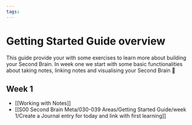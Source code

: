 ```yaml
---
tags: 
---
```

# Getting Started Guide overview
This guide provide your with some exercises to learn more about building your Second Brain. In week one we start with some basic functionalities about taking notes, linking notes and visualising your Second Brain 🌱

## Week 1 
+ [[Working with Notes]]
+ [[S00 Second Brain Meta/030-039 Areas/Getting Started Guide/week 1/Create a Journal entry for today and link with first learning]]
